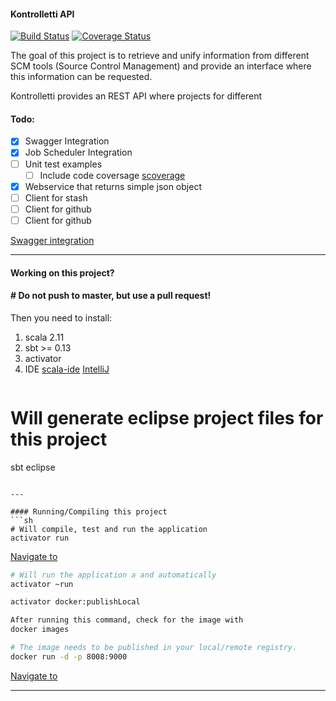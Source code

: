 #### Kontrolletti API 
[![Build Status](https://travis-ci.org/zalando/kontrolletti.svg?branch=develop)](https://travis-ci.org/zalando/kontrolletti) [![Coverage Status](https://coveralls.io/repos/zalando/kontrolletti/badge.svg?branch=develop)](https://coveralls.io/r/zalando/kontrolletti?branch=develop)

The goal of this project is to retrieve and unify information from different SCM tools (Source Control Management) and provide an interface where this information can be requested.

Kontrolletti provides an REST API where projects for different





#### Todo:

- [X] Swagger Integration
- [x] Job Scheduler Integration
- [ ] Unit test examples
  - [ ] Include code coversage [scoverage](https://github.com/scoverage)
- [x] Webservice that returns simple json object
- [ ] Client for stash
- [ ] Client for github
- [ ] Client for github
  
[Swagger integration](https://github.com/swagger-api/swagger-core/tree/develop_scala-2.11/modules/swagger-play2)  

---

#### Working on this project?  
#### # **Do not push to master, but use a pull request!**  
Then you need to install:  
1. scala 2.11  
2. sbt >= 0.13  
3. activator  
4. IDE [scala-ide](http://scala-ide.org/) [IntelliJ](https://www.jetbrains.com/idea/features/scala.html)  
> ```sh
# Will generate eclipse project files for this project
sbt eclipse
```

---

#### Running/Compiling this project
```sh
# Will compile, test and run the application
activator run
```
 [Navigate to](http://localhost:9000/repositories)

```sh
# Will run the application a and automatically 
activator ~run
```

```sh
activator docker:publishLocal

After running this command, check for the image with
docker images
```
  
```sh
# The image needs to be published in your local/remote registry.
docker run -d -p 8008:9000
```  
 [Navigate to](http://localhost:9000/repositories)


---
 






